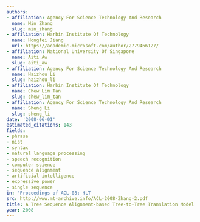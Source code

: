 ```yaml
---
authors:
- affiliation: Agency For Science Technology And Research
  name: Min Zhang
  slug: min_zhang
- affiliation: Harbin Institute Of Technology
  name: Hongfei Jiang
  url: https://academic.microsoft.com/author/2779466127/
- affiliation: National University Of Singapore
  name: Aiti Aw
  slug: aiti_aw
- affiliation: Agency For Science Technology And Research
  name: Haizhou Li
  slug: haizhou_li
- affiliation: Harbin Institute Of Technology
  name: Chew Lim Tan
  slug: chew_lim_tan
- affiliation: Agency For Science Technology And Research
  name: Sheng Li
  slug: sheng_li
date: '2008-06-01'
estimated_citations: 143
fields:
- phrase
- nist
- syntax
- natural language processing
- speech recognition
- computer science
- sequence alignment
- artificial intelligence
- expressive power
- single sequence
in: 'Proceedings of ACL-08: HLT'
src: http://www.mt-archive.info/ACL-2008-Zhang-2.pdf
title: A Tree Sequence Alignment-based Tree-to-Tree Translation Model
year: 2008
---
```

